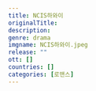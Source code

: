 ```yaml
---
title: NCIS하와이
originalTitle: 
description: 
genre: drama
imgname: NCIS하와이.jpeg
release: ""
ott: []
countries: []
categories: [로맨스]
---
```


